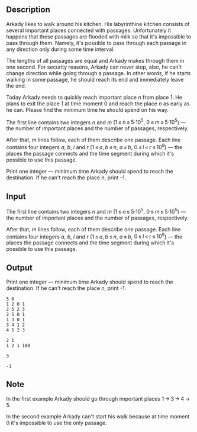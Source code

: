 ## Description

<div><p>Arkady likes to walk around his kitchen. His labyrinthine kitchen consists of several important places connected with passages. Unfortunately it happens that these passages are flooded with milk so that it's impossible to pass through them. Namely, it's possible to pass through each passage in any direction only during some time interval.</p><p>The lengths of all passages are equal and Arkady makes through them in one second. For security reasons, Arkady can never stop, also, he can't change direction while going through a passage. In other words, if he starts walking in some passage, he should reach its end and immediately leave the end.</p><p>Today Arkady needs to quickly reach important place <span class="tex-span"><i>n</i></span> from place <span class="tex-span">1</span>. He plans to exit the place <span class="tex-span">1</span> at time moment <span class="tex-span">0</span> and reach the place <span class="tex-span"><i>n</i></span> as early as he can. Please find the minimum time he should spend on his way.</p></div><div class="input-specification"><p>The first line contains two integers <span class="tex-span"><i>n</i></span> and <span class="tex-span"><i>m</i></span> (<span class="tex-span">1 ≤ <i>n</i> ≤ 5·10<sup class="upper-index">5</sup></span>, <span class="tex-span">0 ≤ <i>m</i> ≤ 5·10<sup class="upper-index">5</sup></span>)&nbsp;— the number of important places and the number of passages, respectively.</p><p>After that, <span class="tex-span"><i>m</i></span> lines follow, each of them describe one passage. Each line contains four integers <span class="tex-span"><i>a</i></span>, <span class="tex-span"><i>b</i></span>, <span class="tex-span"><i>l</i></span> and <span class="tex-span"><i>r</i></span> (<span class="tex-span">1 ≤ <i>a</i>, <i>b</i> ≤ <i>n</i></span>, <span class="tex-span"><i>a</i> ≠ <i>b</i></span>, <span class="tex-span">0 ≤ <i>l</i> &lt; <i>r</i> ≤ 10<sup class="upper-index">9</sup></span>)&nbsp;— the places the passage connects and the time segment during which it's possible to use this passage.</p></div><div class="output-specification"><p>Print one integer&nbsp;— minimum time Arkady should spend to reach the destination. If he can't reach the place <span class="tex-span"><i>n</i></span>, print <span class="tex-font-style-tt">-1</span>.</p></div>

## Input

<p>The first line contains two integers <span class="tex-span"><i>n</i></span> and <span class="tex-span"><i>m</i></span> (<span class="tex-span">1 ≤ <i>n</i> ≤ 5·10<sup class="upper-index">5</sup></span>, <span class="tex-span">0 ≤ <i>m</i> ≤ 5·10<sup class="upper-index">5</sup></span>)&nbsp;— the number of important places and the number of passages, respectively.</p><p>After that, <span class="tex-span"><i>m</i></span> lines follow, each of them describe one passage. Each line contains four integers <span class="tex-span"><i>a</i></span>, <span class="tex-span"><i>b</i></span>, <span class="tex-span"><i>l</i></span> and <span class="tex-span"><i>r</i></span> (<span class="tex-span">1 ≤ <i>a</i>, <i>b</i> ≤ <i>n</i></span>, <span class="tex-span"><i>a</i> ≠ <i>b</i></span>, <span class="tex-span">0 ≤ <i>l</i> &lt; <i>r</i> ≤ 10<sup class="upper-index">9</sup></span>)&nbsp;— the places the passage connects and the time segment during which it's possible to use this passage.</p>

## Output

<p>Print one integer&nbsp;— minimum time Arkady should spend to reach the destination. If he can't reach the place <span class="tex-span"><i>n</i></span>, print <span class="tex-font-style-tt">-1</span>.</p>





```input1
5 6
1 2 0 1
2 5 2 3
2 5 0 1
1 3 0 1
3 4 1 2
4 5 2 3

```




```input2
2 1
1 2 1 100

```




```output1
3

```




```output2
-1

```



## Note

<p>In the first example Arkady should go through important places <span class="tex-span">1 → 3 → 4 → 5</span>.</p><p>In the second example Arkady can't start his walk because at time moment <span class="tex-span">0</span> it's impossible to use the only passage.</p>
